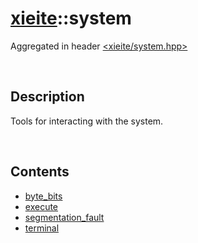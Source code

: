 # [xieite](./xieite.md)\:\:system
Aggregated in header [<xieite/system.hpp>](../include/xieite/system.hpp)

&nbsp;

## Description
Tools for interacting with the system.

&nbsp;

## Contents
- [byte_bits](./namespaces/system/byte_bits.md)
- [execute](./namespaces/system/execute.md)
- [segmentation_fault](./namespaces/system/segmentation_fault.md)
- [terminal](./namespaces/system/terminal.md)
